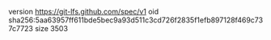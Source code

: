 version https://git-lfs.github.com/spec/v1
oid sha256:5aa63957ff611bde5bec9a93d511c3cd726f2835f1efb897128f469c737c7723
size 3503
